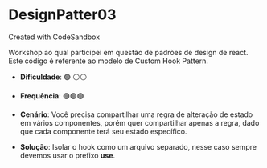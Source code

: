 # DesignPatter03
Created with CodeSandbox

Workshop ao qual participei em questão de padrões de design de react. Este código é referente ao modelo de Custom Hook Pattern.

- **Dificuldade**: 🟢 ⚪⚪
- **Frequência**: 🟢🟢🟢

- **Cenário**: Você precisa compartilhar uma regra de alteração de estado em vários componentes, porém quer compartilhar apenas a regra, dado que cada componente terá seu estado específico.
- **Solução**: Isolar o hook como um arquivo separado, nesse caso sempre devemos usar o prefixo **use**.
